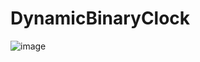 # DynamicBinaryClock

![image](https://github.com/user-attachments/assets/b7d6fed0-96d1-4c52-b93c-aec929a62f9f)
